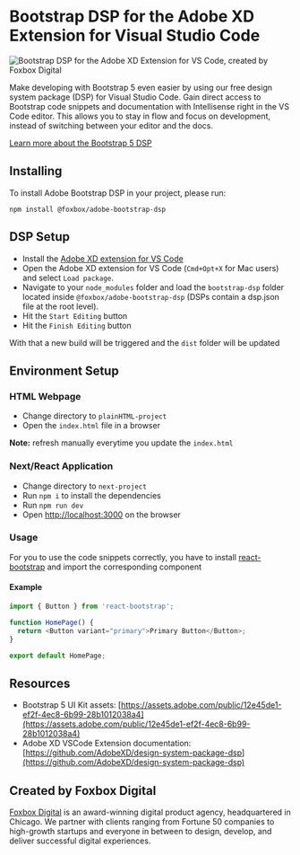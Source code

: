 # Bootstrap DSP for the Adobe XD Extension for Visual Studio Code

![Bootstrap DSP for the Adobe XD Extension for VS Code, created by Foxbox Digital](https://cdn.sanity.io/images/4j183ajh/production/b2a321602f9748dd3eab04236afc40c98e0a7891-960x419.jpg)

Make developing with Bootstrap 5 even easier by using our free design system package (DSP) for Visual Studio Code. Gain direct access to Bootstrap code snippets and documentation with Intellisense right in the VS Code editor. This allows you to stay in flow and focus on development, instead of switching between your editor and the docs.

[Learn more about the Bootstrap 5 DSP](https://foxbox.com/blog/adobe-xd-vs-code-bootstrap-dsp)

## Installing
To install Adobe Bootstrap DSP in your project, please run:

```
npm install @foxbox/adobe-bootstrap-dsp
```

## DSP Setup

- Install the [Adobe XD extension for VS Code](https://letsxd.com/vscode)
- Open the Adobe XD extension for VS Code (`Cmd+Opt+X` for Mac users) and select `Load package`.
- Navigate to your `node_modules` folder and load the `bootstrap-dsp` folder located inside `@foxbox/adobe-bootstrap-dsp` (DSPs contain a dsp.json file at the root level).
- Hit the `Start Editing` button
- Hit the `Finish Editing` button

With that a new build will be triggered and the `dist` folder will be updated

## Environment Setup

### HTML Webpage

- Change directory to `plainHTML-project`
- Open the `index.html` file in a browser

**Note:** refresh manually everytime you update the `index.html`

### Next/React Application

- Change directory to `next-project`
- Run `npm i` to install the dependencies
- Run `npm run dev`
- Open [http://localhost:3000](http://localhost:3000) on the browser

### Usage

For you to use the code snippets correctly, you have to install [react-bootstrap](https://react-bootstrap.github.io/) and import the corresponding component

#### Example

```js
import { Button } from 'react-bootstrap';

function HomePage() {
  return <Button variant="primary">Primary Button</Button>;
}

export default HomePage;
```

## Resources

- Bootstrap 5 UI Kit assets: [https://assets.adobe.com/public/12e45de1-ef2f-4ec8-6b99-28b1012038a4](https://assets.adobe.com/public/12e45de1-ef2f-4ec8-6b99-28b1012038a4)
- Adobe XD VSCode Extension documentation: [https://github.com/AdobeXD/design-system-package-dsp](https://github.com/AdobeXD/design-system-package-dsp)

## Created by Foxbox Digital
[Foxbox Digital](https://foxbox.com) is an award-winning digital product agency, headquartered in Chicago. We partner with clients ranging from Fortune 50 companies to high-growth startups and everyone in between to design, develop, and deliver successful digital experiences.
